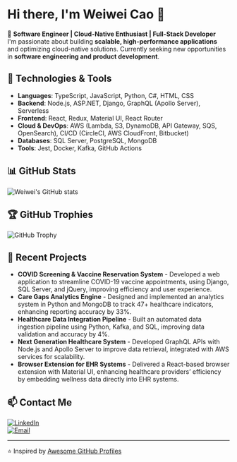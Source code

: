 # Hi there, I'm Weiwei Cao 👋

🚀 **Software Engineer | Cloud-Native Enthusiast | Full-Stack Developer**  
I'm passionate about building **scalable, high-performance applications** and optimizing cloud-native solutions. Currently seeking new opportunities in **software engineering and product development**.

## 🔧 Technologies & Tools

- **Languages**: TypeScript, JavaScript, Python, C#, HTML, CSS  
- **Backend**: Node.js, ASP.NET, Django, GraphQL (Apollo Server), Serverless  
- **Frontend**: React, Redux, Material UI, React Router  
- **Cloud & DevOps**: AWS (Lambda, S3, DynamoDB, API Gateway, SQS, OpenSearch), CI/CD (CircleCI, AWS CloudFront, Bitbucket)  
- **Databases**: SQL Server, PostgreSQL, MongoDB  
- **Tools**: Jest, Docker, Kafka, GitHub Actions  

## 📊 GitHub Stats
![Weiwei's GitHub stats](https://github-readme-stats.vercel.app/api?username=WeiweiCao&show_icons=true&theme=radical)

## 🏆 GitHub Trophies
![GitHub Trophy](https://github-profile-trophy.vercel.app/?username=WeiweiCao&theme=dracula)

## 🚀 Recent Projects
- **COVID Screening & Vaccine Reservation System** - Developed a web application to streamline COVID-19 vaccine appointments, using Django, SQL Server, and jQuery, improving efficiency and user experience.
- **Care Gaps Analytics Engine** - Designed and implemented an analytics system in Python and MongoDB to track 47+ healthcare indicators, enhancing reporting accuracy by 33%.
- **Healthcare Data Integration Pipeline** - Built an automated data ingestion pipeline using Python, Kafka, and SQL, improving data validation and accuracy by 4%.
- **Next Generation Healthcare System** - Developed GraphQL APIs with Node.js and Apollo Server to improve data retrieval, integrated with AWS services for scalability.
- **Browser Extension for EHR Systems** - Delivered a React-based browser extension with Material UI, enhancing healthcare providers’ efficiency by embedding wellness data directly into EHR systems.

## 📫 Contact Me
[![LinkedIn](https://img.shields.io/badge/LinkedIn-WeyWeyTsao-blue?style=flat&logo=linkedin)](https://linkedin.com/in/weyweytsao)  
[![Email](https://img.shields.io/badge/Email-weyweytsao@gmail.com-red?style=flat&logo=gmail)](mailto:weyweytsao@gmail.com)  

---
⭐️ Inspired by [Awesome GitHub Profiles](https://github.com/abhisheknaiidu/awesome-github-profile-readme)
